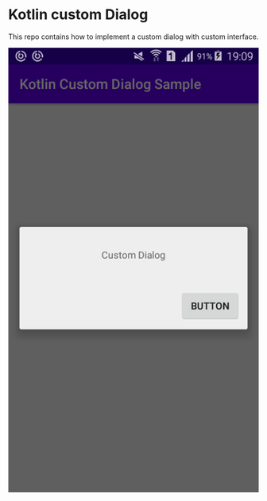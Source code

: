 # Kotlin custom Dialog

This repo contains how to implement a custom dialog with custom interface.

![Screenshot](https://github.com/ivanroldanannoson/kotlin-custom-dialog/blob/master/Screenshots/device-2020-05-23-190915.png)
